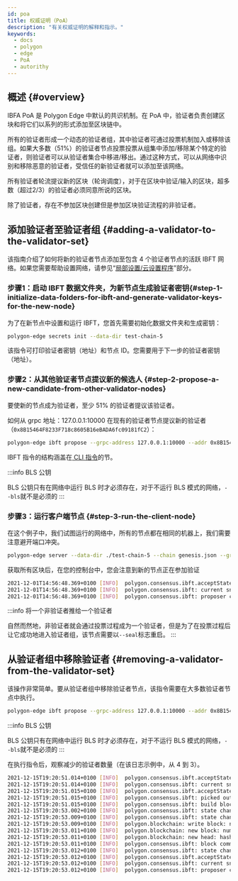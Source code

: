 ```yaml
---
id: poa
title: 权威证明（PoA）
description: "有关权威证明的解释和指示。"
keywords:
  - docs
  - polygon
  - edge
  - PoA
  - autorithy
---
```


## 概述 {#overview}

IBFA PoA 是 Polygon Edge 中默认的共识机制。在 PoA 中，验证者负责创建区块和将它们以系列的形式添加至区块链中。

所有的验证者形成一个动态的验证者组，其中验证者可通过投票机制加入或移除该组。如果大多数（51%）的验证者节点投票投票从组集中添加/移除某个特定的验证者，则验证者可以从验证者集合中移进/移出。通过这种方式，可以从网络中识别和移除恶意的验证者，受信任的新验证者就可以添加至该网络。

所有验证者轮流提议新的区块（轮询调度），对于在区块中验证/输入的区块，超多数（超过2/3）的验证者必须同意所说的区块。

除了验证者，存在不参加区块创建但是参加区块验证流程的非验证者。

## 添加验证者至验证者组 {#adding-a-validator-to-the-validator-set}

该指南介绍了如何将新的验证者节点添加至包含 4 个验证者节点的活跃 IBFT 网络。如果您需要帮助设置网络，请参见“[局部设置](/edge/get-started/set-up-ibft-locally.md)[/云设置程序](/edge/get-started/set-up-ibft-on-the-cloud.md)”部分。

### 步骤1：启动 IBFT 数据文件夹，为新节点生成验证者密钥​ {#step-1-initialize-data-folders-for-ibft-and-generate-validator-keys-for-the-new-node}

为了在新节点中设置和运行 IBFT，您首先需要初始化数据文件夹和生成密钥：

````bash
polygon-edge secrets init --data-dir test-chain-5
````

该指令可打印验证者密钥（地址）和节点 ID。您需要用于下一步的验证者密钥（地址）。

### 步骤2：从其他验证者节点提议新的候选人 {#step-2-propose-a-new-candidate-from-other-validator-nodes}

要使新的节点成为验证者，至少 51% 的验证者提议该验证者。

如何从 grpc 地址：127.0.0.1:10000 在现有的验证者节点提议新的验证者（`0x8B15464F8233F718c8605B16eBADA6fc09181fC2`）：

````bash
polygon-edge ibft propose --grpc-address 127.0.0.1:10000 --addr 0x8B15464F8233F718c8605B16eBADA6fc09181fC2 --bls 0x9952735ca14734955e114a62e4c26a90bce42b4627a393418372968fa36e73a0ef8db68bba11ea967ff883e429b3bfdf --vote auth
````

IBFT 指令的结构涵盖在[ CLI 指令](/docs/edge/get-started/cli-commands)的节。

:::info BLS 公钥

BLS 公钥只有在网络中运行 BLS 时才必须存在，对于不运行 BLS 模式的网络，`--bls`就不是必须的
:::

### 步骤3：运行客户端节点 {#step-3-run-the-client-node}

在这个例子中，我们试图运行的网络中，所有的节点都在相同的机器上，我们需要注意避开端口冲突。

````bash
polygon-edge server --data-dir ./test-chain-5 --chain genesis.json --grpc-address :50000 --libp2p :50001 --jsonrpc :50002 --seal
````

获取所有区块后，在您的控制台中，您会注意到新的节点正在参加验证

````bash
2021-12-01T14:56:48.369+0100 [INFO]  polygon.consensus.ibft.acceptState: Accept state: sequence=4004
2021-12-01T14:56:48.369+0100 [INFO]  polygon.consensus.ibft: current snapshot: validators=5 votes=0
2021-12-01T14:56:48.369+0100 [INFO]  polygon.consensus.ibft: proposer calculated: proposer=0x8B15464F8233F718c8605B16eBADA6fc09181fC2 block=4004
````

:::info 将一个非验证者推给一个验证者

自然而然地，非验证者就会通过投票过程成为一个验证者，但是为了在投票过程后让它成功地进入验证者组，该节点需要以`--seal`标志重启。
:::

## 从验证者组中移除验证者 {#removing-a-validator-from-the-validator-set}

该操作非常简单。要从验证者组中移除验证者节点，该指令需要在大多数验证者节点中执行。

````bash
polygon-edge ibft propose --grpc-address 127.0.0.1:10000 --addr 0x8B15464F8233F718c8605B16eBADA6fc09181fC2 --bls 0x9952735ca14734955e114a62e4c26a90bce42b4627a393418372968fa36e73a0ef8db68bba11ea967ff883e429b3bfdf --vote drop
````

:::info BLS 公钥

BLS 公钥只有在网络中运行 BLS 时才必须存在，对于不运行 BLS 模式的网络，`--bls`就不是必须的
:::

在执行指令后，观察减少的验证者数量（在该日志示例中，从 4 到 3）。

````bash
2021-12-15T19:20:51.014+0100 [INFO]  polygon.consensus.ibft.acceptState: Accept state: sequence=2399 round=1
2021-12-15T19:20:51.014+0100 [INFO]  polygon.consensus.ibft: current snapshot: validators=4 votes=2
2021-12-15T19:20:51.015+0100 [INFO]  polygon.consensus.ibft.acceptState: we are the proposer: block=2399
2021-12-15T19:20:51.015+0100 [INFO]  polygon.consensus.ibft: picked out txns from pool: num=0 remaining=0
2021-12-15T19:20:51.015+0100 [INFO]  polygon.consensus.ibft: build block: number=2399 txns=0
2021-12-15T19:20:53.002+0100 [INFO]  polygon.consensus.ibft: state change: new=ValidateState
2021-12-15T19:20:53.009+0100 [INFO]  polygon.consensus.ibft: state change: new=CommitState
2021-12-15T19:20:53.009+0100 [INFO]  polygon.blockchain: write block: num=2399 parent=0x768b3bdf26cdc770525e0be549b1fddb3e389429e2d302cb52af1722f85f798c
2021-12-15T19:20:53.011+0100 [INFO]  polygon.blockchain: new block: number=2399 hash=0x6538286881d32dc7722dd9f64b71ec85693ee9576e8a2613987c4d0ab9d83590 txns=0 generation_time_in_sec=2
2021-12-15T19:20:53.011+0100 [INFO]  polygon.blockchain: new head: hash=0x6538286881d32dc7722dd9f64b71ec85693ee9576e8a2613987c4d0ab9d83590 number=2399
2021-12-15T19:20:53.011+0100 [INFO]  polygon.consensus.ibft: block committed: sequence=2399 hash=0x6538286881d32dc7722dd9f64b71ec85693ee9576e8a2613987c4d0ab9d83590 validators=4 rounds=1 committed=3
2021-12-15T19:20:53.012+0100 [INFO]  polygon.consensus.ibft: state change: new=AcceptState
2021-12-15T19:20:53.012+0100 [INFO]  polygon.consensus.ibft.acceptState: Accept state: sequence=2400 round=1
2021-12-15T19:20:53.012+0100 [INFO]  polygon.consensus.ibft: current snapshot: validators=3 votes=0
2021-12-15T19:20:53.012+0100 [INFO]  polygon.consensus.ibft: proposer calculated: proposer=0xea21efC826F4f3Cb5cFc0f986A4d69C095c2838b block=2400
````
